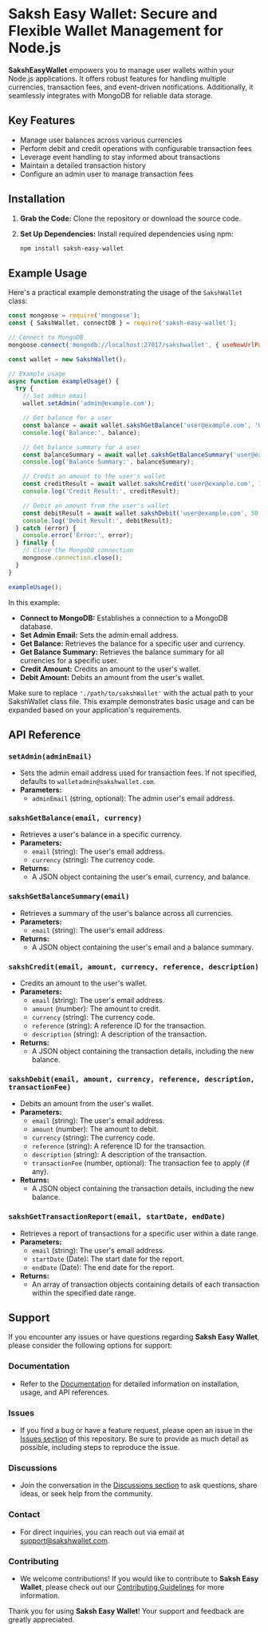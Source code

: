 # Saksh Easy Wallet: Secure and Flexible Wallet Management for Node.js

**SakshEasyWallet** empowers you to manage user wallets within your Node.js applications. It offers robust features for handling multiple currencies, transaction fees, and event-driven notifications. Additionally, it seamlessly integrates with MongoDB for reliable data storage.

## Key Features

- Manage user balances across various currencies
- Perform debit and credit operations with configurable transaction fees
- Leverage event handling to stay informed about transactions
- Maintain a detailed transaction history
- Configure an admin user to manage transaction fees

## Installation

1. **Grab the Code:** Clone the repository or download the source code.
2. **Set Up Dependencies:** Install required dependencies using npm:

   ```bash
   npm install saksh-easy-wallet
   ```

## Example Usage

Here's a practical example demonstrating the usage of the `SakshWallet` class:

```javascript
const mongoose = require('mongoose');
const { SakshWallet, connectDB } = require('saksh-easy-wallet');

// Connect to MongoDB
mongoose.connect('mongodb://localhost:27017/sakshwallet', { useNewUrlParser: true, useUnifiedTopology: true });

const wallet = new SakshWallet();

// Example usage
async function exampleUsage() {
  try {
    // Set admin email
    wallet.setAdmin('admin@example.com');

    // Get balance for a user
    const balance = await wallet.sakshGetBalance('user@example.com', 'USD');
    console.log('Balance:', balance);

    // Get balance summary for a user
    const balanceSummary = await wallet.sakshGetBalanceSummary('user@example.com');
    console.log('Balance Summary:', balanceSummary);

    // Credit an amount to the user's wallet
    const creditResult = await wallet.sakshCredit('user@example.com', 100, 'USD', 'ref123', 'Initial deposit');
    console.log('Credit Result:', creditResult);

    // Debit an amount from the user's wallet
    const debitResult = await wallet.sakshDebit('user@example.com', 50, 'USD', 'ref124', 'Purchase');
    console.log('Debit Result:', debitResult);
  } catch (error) {
    console.error('Error:', error);
  } finally {
    // Close the MongoDB connection
    mongoose.connection.close();
  }
}

exampleUsage();
```

In this example:

- **Connect to MongoDB:** Establishes a connection to a MongoDB database.
- **Set Admin Email:** Sets the admin email address.
- **Get Balance:** Retrieves the balance for a specific user and currency.
- **Get Balance Summary:** Retrieves the balance summary for all currencies for a specific user.
- **Credit Amount:** Credits an amount to the user's wallet.
- **Debit Amount:** Debits an amount from the user's wallet.

Make sure to replace `'./path/to/sakshWallet'` with the actual path to your SakshWallet class file. This example demonstrates basic usage and can be expanded based on your application's requirements.

 

## API Reference

### `setAdmin(adminEmail)`

- Sets the admin email address used for transaction fees. If not specified, defaults to `walletadmin@sakshwallet.com`.
- **Parameters:**
    - `adminEmail` (string, optional): The admin user's email address.

### `sakshGetBalance(email, currency)`

- Retrieves a user's balance in a specific currency.
- **Parameters:**
    - `email` (string): The user's email address.
    - `currency` (string): The currency code.
- **Returns:**
    - A JSON object containing the user's email, currency, and balance.

### `sakshGetBalanceSummary(email)`

- Retrieves a summary of the user's balance across all currencies.
- **Parameters:**
    - `email` (string): The user's email address.
- **Returns:**
    - A JSON object containing the user's email and a balance summary.

### `sakshCredit(email, amount, currency, reference, description)`

- Credits an amount to the user's wallet.
- **Parameters:**
    - `email` (string): The user's email address.
    - `amount` (number): The amount to credit.
    - `currency` (string): The currency code.
    - `reference` (string): A reference ID for the transaction.
    - `description` (string): A description of the transaction.
- **Returns:**
    - A JSON object containing the transaction details, including the new balance.

### `sakshDebit(email, amount, currency, reference, description, transactionFee)`

- Debits an amount from the user's wallet.
- **Parameters:**
    - `email` (string): The user's email address.
    - `amount` (number): The amount to debit.
    - `currency` (string): The currency code.
    - `reference` (string): A reference ID for the transaction.
    - `description` (string): A description of the transaction.
    - `transactionFee` (number, optional): The transaction fee to apply (if any).
- **Returns:**
    - A JSON object containing the transaction details, including the new balance.

### `sakshGetTransactionReport(email, startDate, endDate)`

- Retrieves a report of transactions for a specific user within a date range.
- **Parameters:**
    - `email` (string): The user's email address.
    - `startDate` (Date): The start date for the report.
    - `endDate` (Date): The end date for the report.
- **Returns:**
    - An array of transaction objects containing details of each transaction within the specified date range.
 

## Support

If you encounter any issues or have questions regarding **Saksh Easy Wallet**, please consider the following options for support:

### Documentation

- Refer to the [Documentation](https://github.com/sakshstore/saksh-easy-wallet) for detailed information on installation, usage, and API references.

### Issues

- If you find a bug or have a feature request, please open an issue in the [Issues section](https://github.com/sakshstore/saksh-easy-wallet/issues) of this repository. Be sure to provide as much detail as possible, including steps to reproduce the issue.

### Discussions

- Join the conversation in the [Discussions section](https://github.com/sakshstore/saksh-easy-wallet/discussions) to ask questions, share ideas, or seek help from the community.

### Contact

- For direct inquiries, you can reach out via email at [support@sakshwallet.com](mailto:support@sakshwallet.com).

### Contributing

- We welcome contributions! If you would like to contribute to **Saksh Easy Wallet**, please check out our [Contributing Guidelines](https://github.com/sakshstore/saksh-easy-wallet/blob/main/CONTRIBUTING.md) for more information.

Thank you for using **Saksh Easy Wallet**! Your support and feedback are greatly appreciated.
